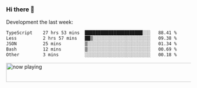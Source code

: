 ### Hi there 👋

Development the last week:
<!--START_SECTION:waka-->

```txt
TypeScript    27 hrs 53 mins  ██████████████████████░░░   88.41 %
Less          2 hrs 57 mins   ██▒░░░░░░░░░░░░░░░░░░░░░░   09.38 %
JSON          25 mins         ▒░░░░░░░░░░░░░░░░░░░░░░░░   01.34 %
Bash          12 mins         ▒░░░░░░░░░░░░░░░░░░░░░░░░   00.69 %
Other         3 mins          ░░░░░░░░░░░░░░░░░░░░░░░░░   00.18 %
```

<!--END_SECTION:waka-->

<!--
**JASONPANGGO/jasonpanggo** is a ✨ _special_ ✨ repository because its `README.md` (this file) appears on your GitHub profile.

Here are some ideas to get you started:

- 🔭 I’m currently working on ...
- 🌱 I’m currently learning ...
- 👯 I’m looking to collaborate on ...
- 🤔 I’m looking for help with ...
- 💬 Ask me about ...
- 📫 How to reach me: ...
- 😄 Pronouns: ...
- ⚡ Fun fact: ...
-->

<a href="https://volt.fm/user/q8yd9e79csfr57rt" target="_blank"><img src="https://spotify-badge-egoist.vercel.app/api/now-playing" width="540" height="52" alt="now playing"></a>
